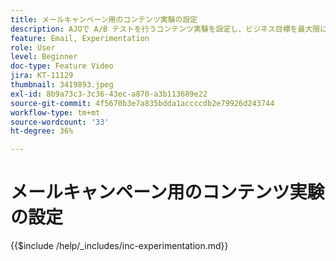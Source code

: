 ```yaml
---
title: メールキャンペーン用のコンテンツ実験の設定
description: AJOで A/B テストを行うコンテンツ実験を設定し、ビジネス目標を最大限に推進するメールコンテンツを探索する方法について説明します。
feature: Email, Experimentation
role: User
level: Beginner
doc-type: Feature Video
jira: KT-11129
thumbnail: 3419893.jpeg
exl-id: 8b9a73c3-3c36-43ec-a870-a3b113689e22
source-git-commit: 4f5670b3e7a835bdda1accccdb2e79926d243744
workflow-type: tm+mt
source-wordcount: '33'
ht-degree: 36%

---
```


# メールキャンペーン用のコンテンツ実験の設定

{{$include /help/_includes/inc-experimentation.md}}
